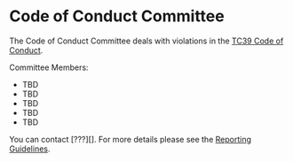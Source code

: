 # Code of Conduct Committee

The Code of Conduct Committee deals with violations in the [TC39 Code of Conduct][].

Committee Members:

* TBD
* TBD
* TBD
* TBD
* TBD

You can contact [???][]. For more details please see the [Reporting Guidelines][].

[TC39 Code of Conduct]: Conduct.md
[conduct@js.foundation]: mailto:???@???.com
[Reporting Guidelines]: Reporting.md

